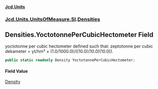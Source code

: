 #### [Jcd.Units](index.md 'index')

### [Jcd.Units.UnitsOfMeasure.SI](Jcd.Units.UnitsOfMeasure.SI.md 'Jcd.Units.UnitsOfMeasure.SI').[Densities](Densities.md 'Jcd.Units.UnitsOfMeasure.SI.Densities')

## Densities.YoctotonnePerCubicHectometer Field

yoctotonne per cubic hectometer defined such that: zeptotonne per cubic dekameter = yt/hm³ ×
(1.0/1000.0)/((10.0)*(10.0)*(10.0)).

```csharp
public static readonly Density YoctotonnePerCubicHectometer;
```

#### Field Value

[Density](Density.md 'Jcd.Units.UnitTypes.Density')